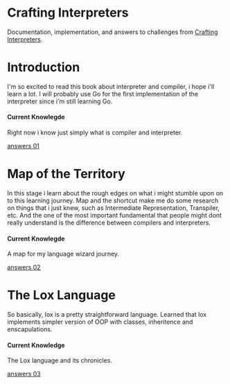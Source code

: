# Crafting Interpreters
Documentation, implementation, and answers to challenges from [Crafting Interpreters](https://github.com/munificent/craftinginterpreters).

# Introduction
I'm so excited to read this book about interpreter and compiler, i hope i'll learn a lot. I will probably use Go for the first implementation of the interpreter
since i'm still learning Go.

#### Current Knowlegde
Right now i know just simply what is compiler and interpreter.

[answers 01](https://github.com/wreckitral/craftinginterpreters/tree/main/answers/chapter01_introduction)

# Map of the Territory
In this stage i learn about the rough edges on what i might stumble upon on to this learning journey.
Map and the shortcut make me do some research on things that i just knew, such as Intermediate Representation, Transpiler, etc.
And the one of the most important fundamental that people might dont really understand is the difference between compilers and interpreters.

#### Current Knowlegde
A map for my language wizard journey.

[answers 02](https://github.com/wreckitral/craftinginterpreters/blob/main/answers/chapter02_map.md)

# The Lox Language
So basically, lox is a pretty straightforward language. Learned that lox implements simpler version of OOP with classes, inheritence and enscapulations.

#### Current Knowledge
The Lox language and its chronicles.

[answers 03](https://github.com/wreckitral/craftinginterpreters/blob/main/answers/chapter03_lox.md)
